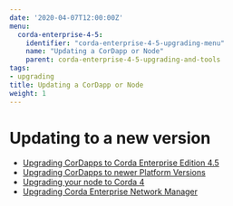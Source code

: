 ```yaml
---
date: '2020-04-07T12:00:00Z'
menu:
  corda-enterprise-4-5:
    identifier: "corda-enterprise-4-5-upgrading-menu"
    name: "Updating a CorDapp or Node"
    parent: corda-enterprise-4-5-upgrading-and-tools
tags:
- upgrading
title: Updating a CorDapp or Node
weight: 1
---
```


# Updating to a new version

* [Upgrading CorDapps to Corda Enterprise Edition 4.5](app-upgrade-notes-enterprise.md)
* [Upgrading CorDapps to newer Platform Versions](app-upgrade-notes.md)
* [Upgrading your node to Corda 4](node-upgrade-notes.md)
* [Upgrading Corda Enterprise Network Manager](../../1.3/cenm/upgrade-notes.md)
